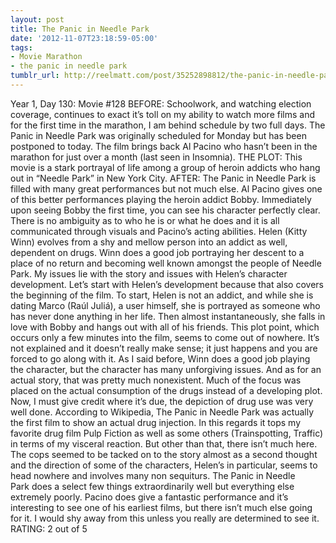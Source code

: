 ```yaml
---
layout: post
title: The Panic in Needle Park
date: '2012-11-07T23:18:59-05:00'
tags:
- Movie Marathon
- the panic in needle park
tumblr_url: http://reelmatt.com/post/35252898812/the-panic-in-needle-park
---
```

Year 1, Day 130: Movie #128
BEFORE: Schoolwork, and watching election coverage, continues to exact it’s toll on my ability to watch more films and for the first time in the marathon, I am behind schedule by two full days. The Panic in Needle Park was originally scheduled for Monday but has been postponed to today. The film brings back Al Pacino who hasn’t been in the marathon for just over a month (last seen in Insomnia).
THE PLOT: This movie is a stark portrayal of life among a group of heroin addicts who hang out in “Needle Park” in New York City.
AFTER: The Panic in Needle Park is filled with many great performances but not much else.
Al Pacino gives one of this better performances playing the heroin addict Bobby. Immediately upon seeing Bobby the first time, you can see his character perfectly clear. There is no ambiguity as to who he is or what he does and it is all communicated through visuals and Pacino’s acting abilities. Helen (Kitty Winn) evolves from a shy and mellow person into an addict as well, dependent on drugs. Winn does a good job portraying her descent to a place of no return and becoming well known amongst the people of Needle Park.
My issues lie with the story and issues with Helen’s character development. Let’s start with Helen’s development because that also covers the beginning of the film. To start, Helen is not an addict, and while she is dating Marco (Raúl Juliá), a user himself, she is portrayed as someone who has never done anything in her life. Then almost instantaneously, she falls in love with Bobby and hangs out with all of his friends. This plot point, which occurs only a few minutes into the film, seems to come out of nowhere. It’s not explained and it doesn’t really make sense; it just happens and you are forced to go along with it. As I said before, Winn does a good job playing the character, but the character has many unforgiving issues.
And as for an actual story, that was pretty much nonexistent. Much of the focus was placed on the actual consumption of the drugs instead of a developing plot. Now, I must give credit where it’s due, the depiction of drug use was very well done. According to Wikipedia, The Panic in Needle Park was actually the first film to show an actual drug injection. In this regards it tops my favorite drug film Pulp Fiction as well as some others (Trainspotting, Traffic) in terms of my visceral reaction. But other than that, there isn’t much here. The cops seemed to be tacked on to the story almost as a second thought and the direction of some of the characters, Helen’s in particular, seems to head nowhere and involves many non sequiturs.
The Panic in Needle Park does a select few things extraordinarily well but everything else extremely poorly. Pacino does give a fantastic performance and it’s interesting to see one of his earliest films, but there isn’t much else going for it. I would shy away from this unless you really are determined to see it.
RATING: 2 out of 5
